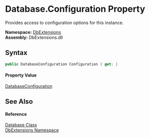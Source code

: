 Database.Configuration Property
===============================
Provides access to configuration options for this instance.
  
**Namespace:** [DbExtensions][1]  
**Assembly:** DbExtensions.dll

Syntax
------

```csharp
public DatabaseConfiguration Configuration { get; }
```

#### Property Value
[DatabaseConfiguration][2]

See Also
--------

#### Reference
[Database Class][3]  
[DbExtensions Namespace][1]  

[1]: ../README.md
[2]: ../DatabaseConfiguration/README.md
[3]: README.md